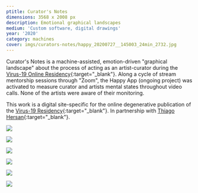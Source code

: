 ```yaml
---
ptitle: Curator's Notes
dimensions: 3568 x 2008 px
description: Emotional graphical landscapes
medium: 'Custom software, digital drawings'
year: '2020'
category: machines
cover: imgs/curators-notes/happy_20200727__145003_24min_2732.jpg
---
```

Curator's Notes is a machine-assisted, emotion-driven "graphical landscape" about the process of acting as an artist-curator during the [Virus-19 Online Residency](https://virus19.ml/en/){:target="_blank"}. Along a cycle of stream mentorship sessions through "Zoom", the Happy App (ongoing project) was activated to measure curator and artists mental states throughout video calls. None of the artists were aware of their monitoring.

This work is a digital site-specific for the online degenerative publication of the [Virus-19 Residency](https://virus19.ml/en/){:target="_blank"}. In partnership with [Thiago Hersan](https://thiagohersan.com){:target="_blank"}.

![]({{site.baseurl}}/imgs/curators-notes/happy_20200728__150537_46min_2552.jpg)

![]({{site.baseurl}}/imgs/curators-notes/happy_20200810__112344_111minutos_3568.jpg)

![]({{site.baseurl}}/imgs/curators-notes/happy_20200810__131221_45min_3904.jpg)

![]({{site.baseurl}}/imgs/curators-notes/happy_20200728__160200_30min_2552.jpg)

![]({{site.baseurl}}/imgs/curators-notes/happy_20200728__142501_66min_2324.jpg)

![]({{site.baseurl}}/imgs/curators-notes/happy_20200810__114937_20min_3568.jpg)
